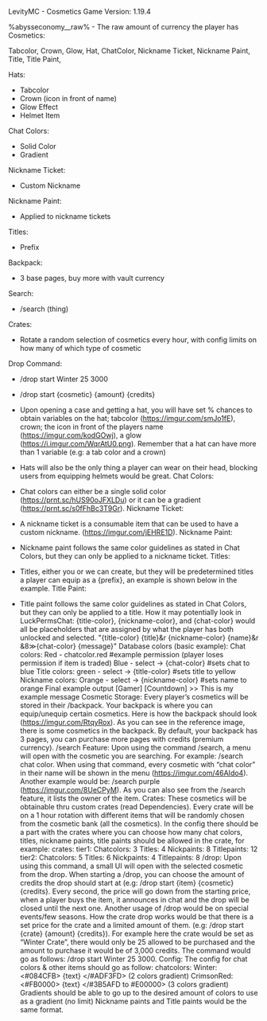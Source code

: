 LevityMC - Cosmetics
Game Version: 1.19.4

%abysseconomy_<currency>_raw% - The raw amount of currency the player has
Cosmetics:

Tabcolor, Crown, Glow, Hat, ChatColor, Nickname Ticket, Nickname Paint, Title, Title Paint, 




Hats:
 - Tabcolor
 - Crown (icon in front of name)
 - Glow Effect
 - Helmet Item

Chat Colors:
 - Solid Color
 - Gradient

Nickname Ticket:
 - Custom Nickname

Nickname Paint:
 - Applied to nickname tickets

Titles:
  - Prefix

Backpack:
  - 3 base pages, buy more with vault currency

Search:
  - /search (thing) 

Crates:
  - Rotate a random selection of cosmetics every hour, with config limits on how many of which type of cosmetic

Drop Command:
  - /drop start Winter 25 3000
  - /drop start {cosmetic} {amount} {credits}

- Upon opening a case and getting a hat, you will have set % chances to obtain variables
  on the hat; tabcolor (https://imgur.com/smJo1fE), crown; the icon in front of the players
  name (https://imgur.com/kodGOwj), a glow (https://i.imgur.com/WqrAtU0.png).
  Remember that a hat can have more than 1 variable (e.g: a tab color and a crown)
- Hats will also be the only thing a player can wear on their head, blocking users from
  equipping helmets would be great.
  Chat Colors:
- Chat colors can either be a single solid color (https://prnt.sc/hUS90oJFXLDu) or it can be
  a gradient (https://prnt.sc/s0fFhBc3T9Gr).
  Nickname Ticket:
- A nickname ticket is a consumable item that can be used to have a custom nickname.
  (https://imgur.com/jEHRE1D).
  Nickname Paint:
- Nickname paint follows the same color guidelines as stated in Chat Colors, but they can
  only be applied to a nickname ticket.
  Titles:
- Titles, either you or we can create, but they will be predetermined titles a player can
  equip as a {prefix}, an example is shown below in the example.
  Title Paint:
- Title paint follows the same color guidelines as stated in Chat Colors, but they can only
  be applied to a title.
  How it may potentially look in LuckPermsChat:
  {title-color}, {nickname-color}, and {chat-color} would all be placeholders that are assigned by
  what the player has both unlocked and selected.
  "{title-color} {title}&r {nickname-color} {name}&r &8≫{chat-color} {message}"
  Database colors (basic example):
  Chat colors:
  Red - chatcolor.red #example permission (player loses permission if item is
  traded)
  Blue - select -> {chat-color} #sets chat to blue
  Title colors:
  green - select -> {title-color} #sets title to yellow
  Nickname colors:
  Orange - select -> {nickname-color} #sets name to orange
  Final example output
  [Gamer] [Countdown] >> This is my example message
  Cosmetic Storage:
  Every player’s cosmetics will be stored in their /backpack. Your backpack is where you can
  equip/unequip certain cosmetics. Here is how the backpack should look
  (https://imgur.com/RtqyRox). As you can see in the reference image, there is some cosmetics in
  the backpack. By default, your backpack has 3 pages, you can purchase more pages with
  credits (premium currency).
  /search Feature:
  Upon using the command /search, a menu will open with the cosmetic you are searching. For
  example: /search chat color. When using that command, every cosmetic with “chat color” in their
  name will be shown in the menu (https://imgur.com/46AIdo4). Another example would be:
  /search purple (https://imgur.com/8UeCPyM). As you can also see from the /search feature, it
  lists the owner of the item.
  Crates:
  These cosmetics will be obtainable thru custom crates (read Dependencies). Every crate will be
  on a 1 hour rotation with different items that will be randomly chosen from the cosmetic bank (all
  the cosmetics). In the config there should be a part with the crates where you can choose how
  many chat colors, titles, nickname paints, title paints should be allowed in the crate, for
  example:
  crates:
  tier1:
  Chatcolors: 3
  Titles: 4
  Nickpaints: 8
  Titlepaints: 12
  tier2:
  Chatcolors: 5
  Titles: 6
  Nickpaints: 4
  Titlepaints: 8
  /drop:
  Upon using this command, a small UI will open with the selected cosmetic from the drop. When
  starting a /drop, you can choose the amount of credits the drop should start at (e.g: /drop start
  {item} {cosmetic} {credits}. Every second, the price will go down from the starting price, when a
  player buys the item, it announces in chat and the drop will be closed until the next one.
  Another usage of /drop would be on special events/few seasons. How the crate drop works
  would be that there is a set price for the crate and a limited amount of them. (e.g: /drop start
  {crate} {amount} {credits}). For example here the crate would be set as “Winter Crate”, there
  would only be 25 allowed to be purchased and the amount to purchase it would be of 3,000
  credits. The command would go as follows: /drop start Winter 25 3000.
  Config:
  The config for chat colors & other items should go as follow:
  chatcolors:
  Winter: <#084CFB> {text} </#ADF3FD> (2 colors gradient)
  CrimsonRed: <#FB0000> {text} </#3B5AFD to #E00000> (3 colors gradient)
  Gradients should be able to go up to the desired amount of colors to use as a gradient (no limit)
  Nickname paints and Title paints would be the same format.